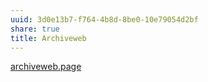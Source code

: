 ```yaml
---
uuid: 3d0e13b7-f764-4b8d-8be0-10e79054d2bf
share: true
title: Archiveweb
---
```

[archiveweb.page](https://archiveweb.page/)